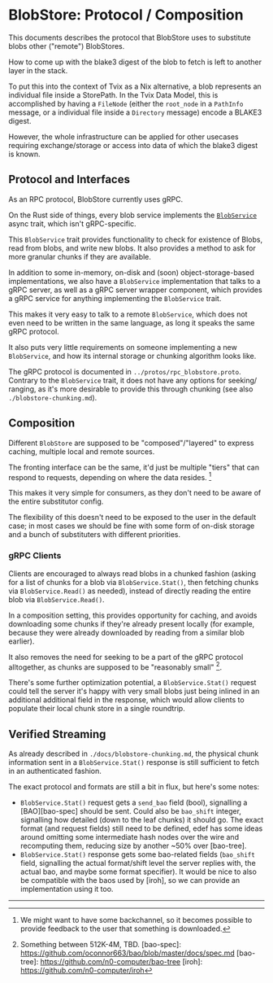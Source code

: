 # BlobStore: Protocol / Composition

This documents describes the protocol that BlobStore uses to substitute blobs
other ("remote") BlobStores.

How to come up with the blake3 digest of the blob to fetch is left to another
layer in the stack.

To put this into the context of Tvix as a Nix alternative, a blob represents an
individual file inside a StorePath.
In the Tvix Data Model, this is accomplished by having a `FileNode` (either the
`root_node` in a `PathInfo` message, or a individual file inside a `Directory`
message) encode a BLAKE3 digest.

However, the whole infrastructure can be applied for other usecases requiring
exchange/storage or access into data of which the blake3 digest is known.

## Protocol and Interfaces
As an RPC protocol, BlobStore currently uses gRPC.

On the Rust side of things, every blob service implements the
[`BlobService`](../src/blobservice/mod.rs) async trait, which isn't
gRPC-specific.

This `BlobService` trait provides functionality to check for existence of Blobs,
read from blobs, and write new blobs.
It also provides a method to ask for more granular chunks if they are available.

In addition to some in-memory, on-disk and (soon) object-storage-based
implementations, we also have a `BlobService` implementation that talks to a
gRPC server, as well as a gRPC server wrapper component, which provides a gRPC
service for anything implementing the `BlobService` trait.

This makes it very easy to talk to a remote `BlobService`, which does not even
need to be written in the same language, as long it speaks the same gRPC
protocol.

It also puts very little requirements on someone implementing a new
`BlobService`, and how its internal storage or chunking algorithm looks like.

The gRPC protocol is documented in `../protos/rpc_blobstore.proto`.
Contrary to the `BlobService` trait, it does not have any options for seeking/
ranging, as it's more desirable to provide this through chunking (see also
`./blobstore-chunking.md`).

## Composition
Different `BlobStore` are supposed to be "composed"/"layered" to express
caching, multiple local and remote sources.

The fronting interface can be the same, it'd just be multiple "tiers" that can
respond to requests, depending on where the data resides. [^1]

This makes it very simple for consumers, as they don't need to be aware of the
entire substitutor config.

The flexibility of this doesn't need to be exposed to the user in the default
case; in most cases we should be fine with some form of on-disk storage and a
bunch of substituters with different priorities.

### gRPC Clients
Clients are encouraged to always read blobs in a chunked fashion (asking for a
list of chunks for a blob via `BlobService.Stat()`, then fetching chunks via
`BlobService.Read()` as needed), instead of directly reading the entire blob via
`BlobService.Read()`.

In a composition setting, this provides opportunity for caching, and avoids
downloading some chunks if they're already present locally (for example, because
they were already downloaded by reading from a similar blob earlier).

It also removes the need for seeking to be a part of the gRPC protocol
alltogether, as chunks are supposed to be "reasonably small" [^2].

There's some further optimization potential, a `BlobService.Stat()` request
could tell the server it's happy with very small blobs just being inlined in
an additional additional field in the response, which would allow clients to
populate their local chunk store in a single roundtrip.

## Verified Streaming
As already described in `./docs/blobstore-chunking.md`, the physical chunk
information sent in a `BlobService.Stat()` response is still sufficient to fetch
in an authenticated fashion.

The exact protocol and formats are still a bit in flux, but here's some notes:

 - `BlobService.Stat()` request gets a `send_bao` field (bool), signalling a
   [BAO][bao-spec] should be sent. Could also be `bao_shift` integer, signalling
   how detailed (down to the leaf chunks) it should go.
   The exact format (and request fields) still need to be defined, edef has some
   ideas around omitting some intermediate hash nodes over the wire and
   recomputing them, reducing size by another ~50% over [bao-tree].
 - `BlobService.Stat()` response gets some bao-related fields (`bao_shift`
   field, signalling the actual format/shift level the server replies with, the
   actual bao, and maybe some format specifier).
   It would be nice to also be compatible with the baos used by [iroh], so we
   can provide an implementation using it too.

---

[^1]: We might want to have some backchannel, so it becomes possible to provide
      feedback to the user that something is downloaded.
[^2]: Something between 512K-4M, TBD.
[bao-spec]: https://github.com/oconnor663/bao/blob/master/docs/spec.md
[bao-tree]: https://github.com/n0-computer/bao-tree
[iroh]: https://github.com/n0-computer/iroh
